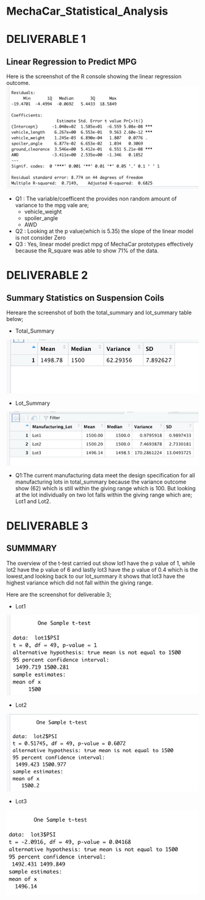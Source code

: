 # MechaCar_Statistical_Analysis

# DELIVERABLE 1 
## Linear Regression to Predict MPG 
  Here is the screenshot of the R console showing the linear regression outcome.
 ![Image Here](https://github.com/Thaofeeqat/MechaCar_Statistical_Analysis/blob/main/Deliverable%201.png)
* Q1 : The variable/coefficent the provides non random amount of variance to the mpg vale are; 
    * vehicle_weight
    * spoiler_angle
    * AWD
* Q2 : Looking at the p value(which is 5.35) the slope of the linear model is not consider Zero
* Q3 : Yes, linear model predict mpg of MechaCar prototypes effectively because the R_square was able to show 71% of the data. 

# DELIVERABLE 2
## Summary Statistics on Suspension Coils
  Hereare the screenshot of both the total_summary and lot_summary table below;
  * Total_Summary

![Image Here](https://github.com/Thaofeeqat/MechaCar_Statistical_Analysis/blob/main/total_summary.png)
  
  * Lot_Summary


 ![Image Here](https://github.com/Thaofeeqat/MechaCar_Statistical_Analysis/blob/main/%20lot_summary.png)
 
 * Q1:The current manufacturing data meet the design specification for all manufacturing lots in total_summary because the variance outcome show (62) which is still within the giving range which is 100.
 But looking at the lot individually on two lot falls within the giving range which are; Lot1 and Lot2.

# DELIVERABLE 3
 ## SUMMMARY
The overview of the t-test carried out show lot1 have the p value of 1, while lot2 have the p value of 6 and lastly lot3 have the p value of 0.4 which is the lowest,and looking back to our lot_summary it shows that lot3 have the highest variance which did not fall within the giving range.

Here are the screenshot for deliverable 3;

 * Lot1


 ![Image Here](https://github.com/Thaofeeqat/MechaCar_Statistical_Analysis/blob/main/Lot1(t-test).png)
 
 * Lot2


 ![Image Here](https://github.com/Thaofeeqat/MechaCar_Statistical_Analysis/blob/main/Lot2(t-test).png)
 
 * Lot3

![Image Here](https://github.com/Thaofeeqat/MechaCar_Statistical_Analysis/blob/main/Lot3(t-test).png)
